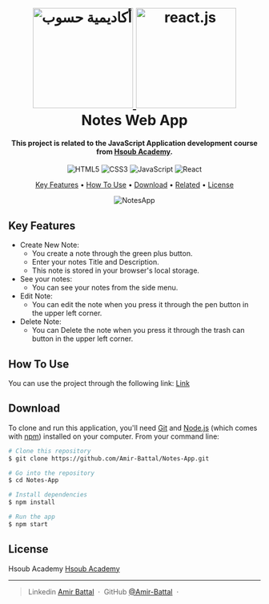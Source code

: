 <h1 align="center">
  <br>
  <a href="https://academy.hsoub.com/learn/javascript-application-development/">
    <img src="https://avatars.githubusercontent.com/u/12829424?s=200&v=4" alt="أكاديمية حسوب" width="200">
    <img src="https://blog.octo.com/pourquoi-sinteresser-a-react/image1.webp" alt="react.js" width="200">
  </a>
  <br>
  Notes Web App
  <br>
</h1>

<h4 align="center">This project is related to the JavaScript Application development course from <a href="https://academy.hsoub.com/learn/javascript-application-development/" target="_blank">Hsoub Academy</a>.</h4>

<div align="center">
  
  ![HTML5](https://img.shields.io/badge/html5-%23E34F26.svg?style=for-the-badge&logo=html5&logoColor=white)
  ![CSS3](https://img.shields.io/badge/css3-%231572B6.svg?style=for-the-badge&logo=css3&logoColor=white)
  ![JavaScript](https://img.shields.io/badge/javascript-%23323330.svg?style=for-the-badge&logo=javascript&logoColor=%23F7DF1E)
  ![React](https://img.shields.io/badge/react-%2320232a.svg?style=for-the-badge&logo=react&logoColor=%2361DAFB)
</div>

<p align="center">
  <a href="#key-features">Key Features</a> •
  <a href="#how-to-use">How To Use</a> •
  <a href="#download">Download</a> •
  <a href="#related">Related</a> •
  <a href="#license">License</a>
</p>

<div align="center">
  
  ![NotesApp](https://github.com/Amir-Battal/Notes-App/assets/125479553/0633aaf9-ba6c-4d1d-9c01-2a047dd72a23)
</div>

## Key Features

* Create New Note:
  - You create a note through the green plus button.
  - Enter your notes Title and Description.
  - This note is stored in your browser's local storage.
* See your notes:
  - You can see your notes from the side menu.
* Edit Note:
  - You can edit the note when you press it through the pen button in the upper left corner.  
* Delete Note:
  - You can Delete the note when you press it through the trash can button in the upper left corner.

## How To Use

You can use the project through the following link:
<a href="https://notes-app-inky-xi.vercel.app/">Link</a>


## Download

To clone and run this application, you'll need [Git](https://git-scm.com) and [Node.js](https://nodejs.org/en/download/) (which comes with [npm](http://npmjs.com)) installed on your computer. From your command line:

```bash
# Clone this repository
$ git clone https://github.com/Amir-Battal/Notes-App.git

# Go into the repository
$ cd Notes-App

# Install dependencies
$ npm install

# Run the app
$ npm start
```


## License

Hsoub Academy [Hsoub Academy](https://academy.hsoub.com/)

---

> Linkedin [Amir Battal](https://www.linkedin.com/in/amir-battal/) &nbsp;&middot;&nbsp;
> GitHub [@Amir-Battal](https://github.com/Amir-Battal) &nbsp;&middot;&nbsp;


